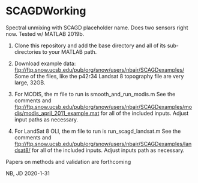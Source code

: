 # SCAGDWorking

Spectral unmixing with SCAGD placeholder name. Does two sensors right now. Tested w/ MATLAB 2019b.

1) Clone this repository and add the base directory and all of its sub-directories to your MATLAB path.

2) Download example data: ftp://ftp.snow.ucsb.edu/pub/org/snow/users/nbair/SCAGDexamples/
Some of the files, like the p42r34 Landsat 8 topography file are very large, 32GB.

3) For MODIS, the m file to run is smooth_and_run_modis.m
See the comments and ftp://ftp.snow.ucsb.edu/pub/org/snow/users/nbair/SCAGDexamples/modis/modis_april_2011_example.mat for all of the included inputs. Adjust input paths as necessary.

4) For LandSat 8 OLI, the m file to run is run_scagd_landsat.m
See the comments and ftp://ftp.snow.ucsb.edu/pub/org/snow/users/nbair/SCAGDexamples/landsat8/ for all of the included inputs. Adjust inputs path as necessary.

Papers on methods and validation are forthcoming

NB, JD 2020-1-31

